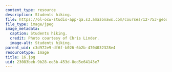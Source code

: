 ```yaml
---
content_type: resource
description: Students hiking.
file: https://ol-ocw-studio-app-qa.s3.amazonaws.com/courses/12-753-geodynamics-seminar-spring-2006/23083beb9b28ee3b453d8ed5e64143e7_16.jpg
file_type: image/jpeg
image_metadata:
  caption: Students hiking.
  credit: Photo courtesy of Chris Linder.
  image-alt: Students hiking.
parent_uid: c3d972e9-df6f-b026-6b2b-4704032328e4
resourcetype: Image
title: 16.jpg
uid: 23083beb-9b28-ee3b-453d-8ed5e64143e7
---
```


